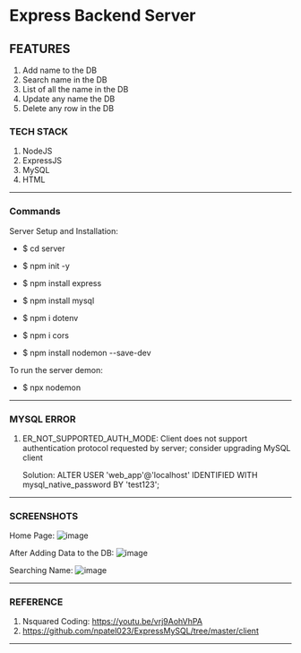 # Express Backend Server

## FEATURES

1. Add name to the DB
2. Search name in the DB
3. List of all the name in the DB
4. Update any name the DB
5. Delete any row in the DB

### TECH STACK

1. NodeJS
2. ExpressJS
3. MySQL
4. HTML

---

### Commands

Server Setup and Installation:

- $ cd server

- $ npm init -y

- $ npm install express

- $ npm install mysql

- $ npm i dotenv

- $ npm i cors

- $ npm install nodemon --save-dev

To run the server demon:

- $ npx nodemon

---

### MYSQL ERROR

1. ER_NOT_SUPPORTED_AUTH_MODE: Client does not support authentication protocol requested by server; consider upgrading MySQL client

   Solution: ALTER USER 'web_app'@'localhost' IDENTIFIED WITH mysql_native_password BY 'test123';

---

### SCREENSHOTS

Home Page:
![image](https://user-images.githubusercontent.com/15984084/126317699-3574428a-5dff-44a5-9587-f83e0012e41f.png)

After Adding Data to the DB:
![image](https://user-images.githubusercontent.com/15984084/126317759-54850004-cdae-4fee-b00f-ed0ed60f58f2.png)

Searching Name:
![image](https://user-images.githubusercontent.com/15984084/126317798-42b34440-3bce-4ad2-80c1-d2bd2ea84b62.png)

---

### REFERENCE

1. Nsquared Coding: <https://youtu.be/vrj9AohVhPA>
2. <https://github.com/npatel023/ExpressMySQL/tree/master/client>

---
